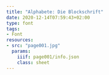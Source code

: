 ```yaml
---
title: "Alphabete: Die Blockschrift"
date: 2020-12-14T07:59:43+02:00
type: font
tags:
- Font
resources:
- src: "page001.jpg"
  params:
    iiif: page001/info.json
    class: sheet
---
```


